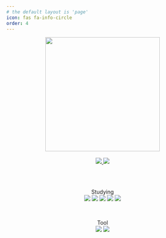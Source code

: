 ```yaml
---
# the default layout is 'page'
icon: fas fa-info-circle
order: 4
---
```


<div align="center">

  <picture>
    <img src="https://user-images.githubusercontent.com/133394749/238045543-6f78902c-e2f9-4f44-9ee8-062734fa6f1e.gif" width="300" height="auto"/>
  </picture>
  <br/><br>

<a href="https://skagmltn7.github.io">
  <img src="https://img.shields.io/badge/Blog-0000FF?style=flat-square&logo=buymeacoffee&logoColor=white"/> 
</a>
<a href="mailto:skagmltn7@ajou.ac.kr">
  <img src="https://img.shields.io/badge/Gmail-EA4335?style=flat-square&logo=Gmail&logoColor=white"/> 
</a>

<br><br>

 Studying
 <br>
<img src="https://img.shields.io/badge/python-3776AB?style=flat-square&logo=python&logoColor=white"/>
<img src="https://img.shields.io/badge/spring-6DB33F?style=flat-square&logo=python&logoColor=white"/>
<img src="https://img.shields.io/badge/Java-007396?style=flat-square&logo=spring&logoColor=white">
<img src="https://img.shields.io/badge/mongodb-47A248?style=flat-square&logo=mongodb&logoColor=white">
<img src="https://img.shields.io/badge/AWS-232F3E?style=flat-square&logo=amazonaws&logoColor=white">

<br>

 Tool
 <br>
<img src="https://img.shields.io/badge/visual studio code-007ACC?style=flat-square&logo=visualstudiocode&logoColor=white">
<img src="https://img.shields.io/badge/Git-F05032?style=flat-square&logo=git&logoColor=white">




</div>
